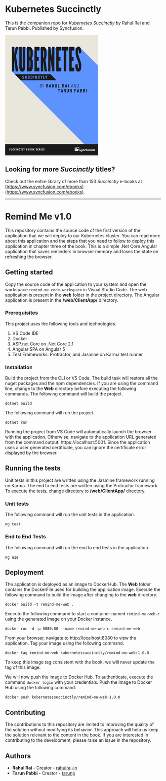 # Kubernetes Succinctly

This is the companion repo for [*Kubernetes Succinctly*](https://www.syncfusion.com/ebooks/kubernetes-succinctly) by Rahul Rai and Tarun Pabbi. Published by Syncfusion.

[![cover](https://github.com/SyncfusionSuccinctlyE-Books/Kubernetes-Succinctly/blob/master/cover.png)](https://www.syncfusion.com/ebooks/kubernetes-succinctly)

## Looking for more _Succinctly_ titles?

Check out the entire library of more than 150 _Succinctly_ e-books at [https://www.syncfusion.com/ebooks](https://www.syncfusion.com/ebooks).

---

# Remind Me v1.0

This repository contains the source code of the first version of the application that we will deploy to our Kubernetes cluster. You can read more about this application and the steps that you need to follow to deploy this application in chapter three of the book. This is a simple .Net Core Angular application that saves reminders in browser memory and loses the state on refreshing the browser.

## Getting started

Copy the source code of the application to your system and open the workspace `remind-me.code-workspace` in Visual Studio Code. The web application is present in the **web** folder in the project directory. The Angular application is present in the **/web/ClientApp/** directory.

### Prerequisites

This project uses the following tools and technologies.

1. VS Code IDE
2. Docker
3. ASP.net Core on .Net Core 2.1
4. Angular SPA on Angular 5
5. Test Frameworks: Protractor, and Jasmine on Karma test runner

### Installation

Build the project from the CLI or VS Code. The build task will restore all the nuget packages and the npm dependencies. If you are using the command line, change to the **Web** directory before executing the following commands. The following command will build the project.

```
dotnet build
```

The following command will run the project.

```
dotnet run
```

Running the project from VS Code will automatically launch the browser with the application. Otherwise, navigate to the application URL generated from the command output: https://localhost:5001. Since the application uses a user generated certificate, you can ignore the certificate error displayed by the browser.

## Running the tests

Unit tests in this project are written using the Jasmine framework running on Karma. The end to end tests are written using the Protractor framework. To execute the tests, change directory to **/web/ClientApp/** directory.

### Unit tests

The following command will run the unit tests in the application.

```
ng test
```

### End to End Tests

The following command will run the end to end tests in the application.

```
ng e2e
```

## Deployment

The application is deployed as an image to DockerHub. The **Web** folder contains the DockerFile used for building the application image. Execute the following command to build the image after changing to the **web** directory.

```
docker build -t remind-me-web .
```

Execute the following command to start a container named `remind-me-web-c` using the generated image on your Docker instance.

```
docker run -d -p 8080:80 --name remind-me-web-c remind-me-web
```

From your browser, navigate to http://localhost:8080 to view the application. Tag your image using the following command.

```
docker tag remind-me-web kubernetessuccinctly/remind-me-web:1.0.0
```

To keep this image tag consistent with the book, we will never update the tag of this image.

We will now push the image to Docker Hub. To authenticate, execute the command `docker login` with your credentials. Push the image to Docker Hub using the following command. 

```
docker push kubernetessuccinctly/remind-me-web:1.0.0
```
## Contributing

The contributions to this repository are limited to improving the quality of the solution without modifying its behavior. This approach will help us keep the solution relevant to the content in the book. If you are interested in contributing to the development, please raise an issue in the repository.

## Authors

- **Rahul Rai** - Creator - [rahulrai-in](https://github.com/rahulrai-in)
- **Tarun Pabbi** - Creator - [tarunp](https://github.com/tarunp)
